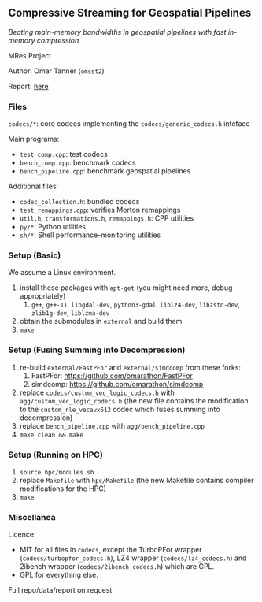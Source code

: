 ## Compressive Streaming for Geospatial Pipelines

_Beating main-memory bandwidths in geospatial pipelines with fast in-memory compression_

MRes Project

Author: Omar Tanner (`omsst2`)

Report: [here](https://github.com/omarathon/mres/blob/main/mres_project.pdf)

### Files

`codecs/*`: core codecs implementing the `codecs/generic_codecs.h` inteface

Main programs:
* `test_comp.cpp`: test codecs
* `bench_comp.cpp`: benchmark codecs
* `bench_pipeline.cpp`: benchmark geospatial pipelines

Additional files:
* `codec_collection.h`: bundled codecs
* `test_remappings.cpp`: verifies Morton remappings
* `util.h`, `transformations.h`, `remappings.h`: CPP utilities
* `py/*`: Python utilities
* `sh/*`: Shell performance-monitoring utilities

### Setup (Basic)
We assume a Linux environment.
1. install these packages with `apt-get` (you might need more, debug appropriately)
    1. `g++`, `g++-11`, `libgdal-dev`, `python3-gdal`, `liblz4-dev`, `libzstd-dev`, `zlib1g-dev`, `liblzma-dev`
1. obtain the submodules in `external` and build them
2. `make`

### Setup (Fusing Summing into Decompression)
1. re-build `external/FastPFor` and `external/simdcomp` from these forks:
    1. FastPFor: https://github.com/omarathon/FastPFor
    1. simdcomp: https://github.com/omarathon/simdcomp
1. replace `codecs/custom_vec_logic_codecs.h` with `agg/custom_vec_logic_codecs.h` (the new file contains the modification to the `custom_rle_vecavx512` codec which fuses summing into decompression)
1. replace `bench_pipeline.cpp` with `agg/bench_pipeline.cpp`
1. `make clean && make`

### Setup (Running on HPC)
1. `source hpc/modules.sh`
2. replace `Makefile` with `hpc/Makefile` (the new Makefile contains compiler modifications for the HPC)
3. `make`

### Miscellanea

Licence:
* MIT for all files in `codecs`, except the TurboPFor wrapper (`codecs/turbopfor_codecs.h`), LZ4 wrapper (`codecs/lz4_codecs.h`) and 2ibench wrapper (`codecs/2ibench_codecs.h`) which are GPL.
* GPL for everything else.

Full repo/data/report on request
